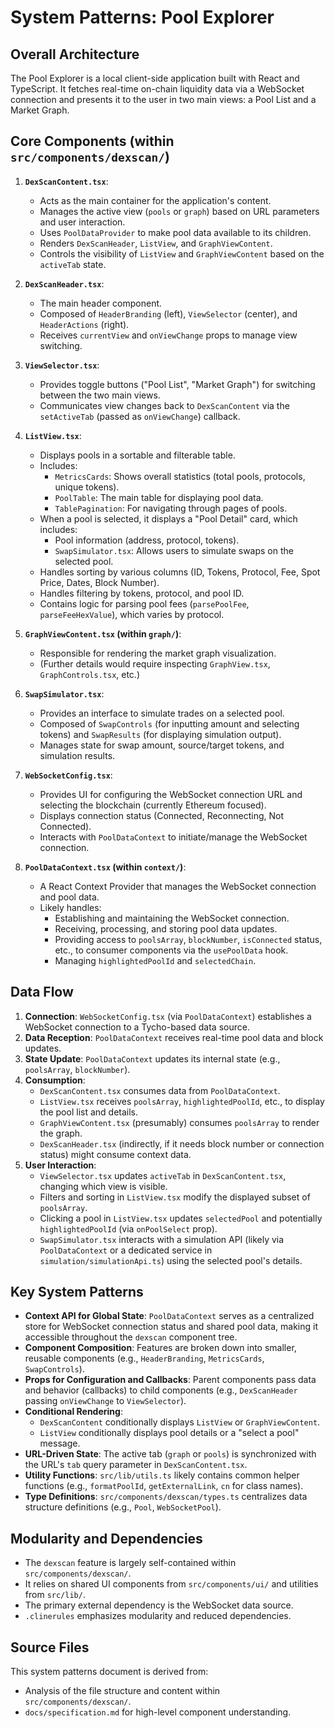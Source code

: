 # System Patterns: Pool Explorer

## Overall Architecture

The Pool Explorer is a local client-side application built with React and TypeScript. It fetches real-time on-chain liquidity data via a WebSocket connection and presents it to the user in two main views: a Pool List and a Market Graph.

## Core Components (within `src/components/dexscan/`)

1.  **`DexScanContent.tsx`**:
    *   Acts as the main container for the application's content.
    *   Manages the active view (`pools` or `graph`) based on URL parameters and user interaction.
    *   Uses `PoolDataProvider` to make pool data available to its children.
    *   Renders `DexScanHeader`, `ListView`, and `GraphViewContent`.
    *   Controls the visibility of `ListView` and `GraphViewContent` based on the `activeTab` state.

2.  **`DexScanHeader.tsx`**:
    *   The main header component.
    *   Composed of `HeaderBranding` (left), `ViewSelector` (center), and `HeaderActions` (right).
    *   Receives `currentView` and `onViewChange` props to manage view switching.

3.  **`ViewSelector.tsx`**:
    *   Provides toggle buttons ("Pool List", "Market Graph") for switching between the two main views.
    *   Communicates view changes back to `DexScanContent` via the `setActiveTab` (passed as `onViewChange`) callback.

4.  **`ListView.tsx`**:
    *   Displays pools in a sortable and filterable table.
    *   Includes:
        *   `MetricsCards`: Shows overall statistics (total pools, protocols, unique tokens).
        *   `PoolTable`: The main table for displaying pool data.
        *   `TablePagination`: For navigating through pages of pools.
    *   When a pool is selected, it displays a "Pool Detail" card, which includes:
        *   Pool information (address, protocol, tokens).
        *   `SwapSimulator.tsx`: Allows users to simulate swaps on the selected pool.
    *   Handles sorting by various columns (ID, Tokens, Protocol, Fee, Spot Price, Dates, Block Number).
    *   Handles filtering by tokens, protocol, and pool ID.
    *   Contains logic for parsing pool fees (`parsePoolFee`, `parseFeeHexValue`), which varies by protocol.

5.  **`GraphViewContent.tsx` (within `graph/`)**:
    *   Responsible for rendering the market graph visualization.
    *   (Further details would require inspecting `GraphView.tsx`, `GraphControls.tsx`, etc.)

6.  **`SwapSimulator.tsx`**:
    *   Provides an interface to simulate trades on a selected pool.
    *   Composed of `SwapControls` (for inputting amount and selecting tokens) and `SwapResults` (for displaying simulation output).
    *   Manages state for swap amount, source/target tokens, and simulation results.

7.  **`WebSocketConfig.tsx`**:
    *   Provides UI for configuring the WebSocket connection URL and selecting the blockchain (currently Ethereum focused).
    *   Displays connection status (Connected, Reconnecting, Not Connected).
    *   Interacts with `PoolDataContext` to initiate/manage the WebSocket connection.

8.  **`PoolDataContext.tsx` (within `context/`)**:
    *   A React Context Provider that manages the WebSocket connection and pool data.
    *   Likely handles:
        *   Establishing and maintaining the WebSocket connection.
        *   Receiving, processing, and storing pool data updates.
        *   Providing access to `poolsArray`, `blockNumber`, `isConnected` status, etc., to consumer components via the `usePoolData` hook.
        *   Managing `highlightedPoolId` and `selectedChain`.

## Data Flow

1.  **Connection**: `WebSocketConfig.tsx` (via `PoolDataContext`) establishes a WebSocket connection to a Tycho-based data source.
2.  **Data Reception**: `PoolDataContext` receives real-time pool data and block updates.
3.  **State Update**: `PoolDataContext` updates its internal state (e.g., `poolsArray`, `blockNumber`).
4.  **Consumption**:
    *   `DexScanContent.tsx` consumes data from `PoolDataContext`.
    *   `ListView.tsx` receives `poolsArray`, `highlightedPoolId`, etc., to display the pool list and details.
    *   `GraphViewContent.tsx` (presumably) consumes `poolsArray` to render the graph.
    *   `DexScanHeader.tsx` (indirectly, if it needs block number or connection status) might consume context data.
5.  **User Interaction**:
    *   `ViewSelector.tsx` updates `activeTab` in `DexScanContent.tsx`, changing which view is visible.
    *   Filters and sorting in `ListView.tsx` modify the displayed subset of `poolsArray`.
    *   Clicking a pool in `ListView.tsx` updates `selectedPool` and potentially `highlightedPoolId` (via `onPoolSelect` prop).
    *   `SwapSimulator.tsx` interacts with a simulation API (likely via `PoolDataContext` or a dedicated service in `simulation/simulationApi.ts`) using the selected pool's details.

## Key System Patterns

*   **Context API for Global State**: `PoolDataContext` serves as a centralized store for WebSocket connection status and shared pool data, making it accessible throughout the `dexscan` component tree.
*   **Component Composition**: Features are broken down into smaller, reusable components (e.g., `HeaderBranding`, `MetricsCards`, `SwapControls`).
*   **Props for Configuration and Callbacks**: Parent components pass data and behavior (callbacks) to child components (e.g., `DexScanHeader` passing `onViewChange` to `ViewSelector`).
*   **Conditional Rendering**:
    *   `DexScanContent` conditionally displays `ListView` or `GraphViewContent`.
    *   `ListView` conditionally displays pool details or a "select a pool" message.
*   **URL-Driven State**: The active tab (`graph` or `pools`) is synchronized with the URL's `tab` query parameter in `DexScanContent.tsx`.
*   **Utility Functions**: `src/lib/utils.ts` likely contains common helper functions (e.g., `formatPoolId`, `getExternalLink`, `cn` for class names).
*   **Type Definitions**: `src/components/dexscan/types.ts` centralizes data structure definitions (e.g., `Pool`, `WebSocketPool`).

## Modularity and Dependencies

*   The `dexscan` feature is largely self-contained within `src/components/dexscan/`.
*   It relies on shared UI components from `src/components/ui/` and utilities from `src/lib/`.
*   The primary external dependency is the WebSocket data source.
*   `.clinerules` emphasizes modularity and reduced dependencies.

## Source Files

This system patterns document is derived from:
*   Analysis of the file structure and content within `src/components/dexscan/`.
*   `docs/specification.md` for high-level component understanding.
